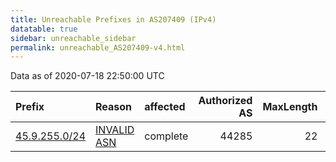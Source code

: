```yaml
---
title: Unreachable Prefixes in AS207409 (IPv4)
datatable: true
sidebar: unreachable_sidebar
permalink: unreachable_AS207409-v4.html
---
```


Data as of 2020-07-18 22:50:00 UTC


<div class="datatable-begin"></div>

| Prefix                                               | Reason                                                                                                | affected   |   Authorized AS |   MaxLength | Anchor                                         |   unreachable /24s |
|:-----------------------------------------------------|:------------------------------------------------------------------------------------------------------|:-----------|----------------:|------------:|:-----------------------------------------------|-------------------:|
| [45.9.255.0/24](https://stat.ripe.net/45.9.255.0/24) | [INVALID ASN](https://rpki-validator.ripe.net/announcement-preview?asn=AS207409&prefix=45.9.255.0/24) | complete   |           44285 |          22 | [RIPE](unreachable_RIPE_NCC_RPKI_Root-v4.html) |                  1 |

<div class="datatable-end"></div>